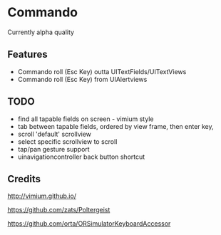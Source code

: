 # Commando

Currently alpha quality

## Features
- Commando roll (Esc Key) outta UITextFields/UITextViews
- Commando roll (Esc Key) from UIAlertviews

## TODO
- find all tapable fields on screen - vimium style
- tab between tapable fields, ordered by view frame, then enter key,
- scroll 'default' scrollview
- select specific scrollview to scroll
- tap/pan gesture support
- uinavigationcontroller back button shortcut

## Credits
http://vimium.github.io/

https://github.com/zats/Poltergeist

https://github.com/orta/ORSimulatorKeyboardAccessor
